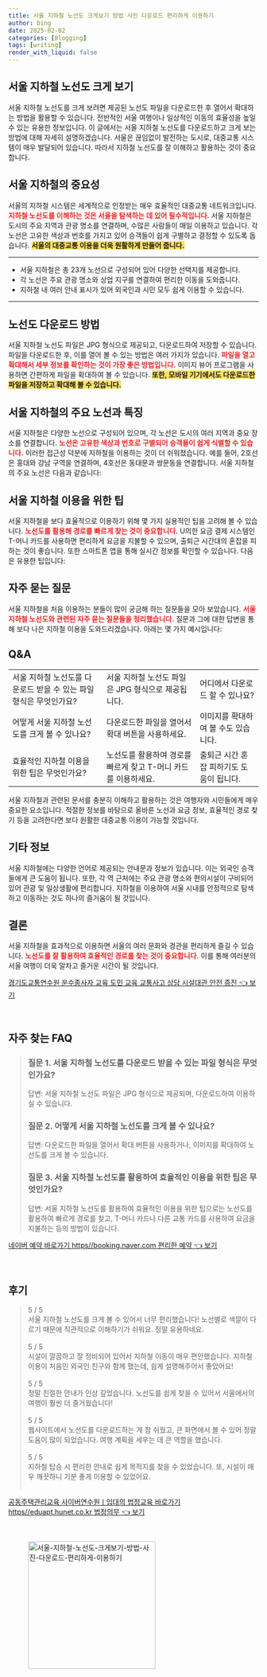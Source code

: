 ```yaml
---
title: 서울 지하철 노선도 크게보기 방법 사진 다운로드 편리하게 이용하기
author: bing
date: 2025-02-02
categories: [Blogging]
tags: [writing]
render_with_liquid: false
---
```



<h2 id='서울_지하철_노선도_크게_보기'>서울 지하철 노선도 크게 보기</h2>

<p>서울 지하철 노선도를 크게 보려면 제공된 노선도 파일을 다운로드한 후 열어서 확대하는 방법을 활용할 수 있습니다. 전반적인 서울 여행이나 일상적인 이동의 효율성을 높일 수 있는 유용한 정보입니다. 이 글에서는 서울 지하철 노선도를 다운로드하고 크게 보는 방법에 대해 자세히 설명하겠습니다. 서울은 끊임없이 발전하는 도시로, 대중교통 시스템이 매우 발달되어 있습니다. 따라서 지하철 노선도를 잘 이해하고 활용하는 것이 중요합니다.</p>

<h2 id='서울_지하철의_중요성'>서울 지하철의 중요성</h2>

<p>서울의 지하철 시스템은 세계적으로 인정받는 매우 효율적인 대중교통 네트워크입니다. <b><span style="color: #ee2323;">지하철 노선도를 이해하는 것은 서울을 탐색하는 데 있어 필수적입니다.</span></b> 서울 지하철은 도시의 주요 지역과 관광 명소를 연결하며, 수많은 사람들이 매일 이용하고 있습니다. 각 노선은 고유한 색상과 번호를 가지고 있어 승객들이 쉽게 구별하고 결정할 수 있도록 돕습니다. <b><span style="background-color: #ffe066;">서울의 대중교통 이용을 더욱 원활하게 만들어 줍니다.</span></b></p>

<hr />

<ul>
    <li>서울 지하철은 총 23개 노선으로 구성되어 있어 다양한 선택지를 제공합니다.</li>
    <li>각 노선은 주요 관광 명소와 상업 지구를 연결하여 편리한 이동을 도와줍니다.</li>
    <li>지하철 내 여러 안내 표시가 있어 외국인과 시민 모두 쉽게 이용할 수 있습니다.</li>
</ul>

<hr />

<h2 id='노선도_다운로드_방법'>노선도 다운로드 방법</h2>

<p>서울 지하철 노선도 파일은 JPG 형식으로 제공되고, 다운로드하여 저장할 수 있습니다. 파일을 다운로드한 후, 이를 열어 볼 수 있는 방법은 여러 가지가 있습니다. <b><span style="color: #ee2323;">파일을 열고 확대해서 세부 정보를 확인하는 것이 가장 좋은 방법입니다.</span></b> 이미지 뷰어 프로그램을 사용하면 간편하게 파일을 확대하여 볼 수 있습니다. <b><span style="background-color: #ffe066;">또한, 모바일 기기에서도 다운로드한 파일을 저장하고 확대해 볼 수 있습니다.</span></b></p>

<h2 id='서울_지하철의_주요_노선과_특징'>서울 지하철의 주요 노선과 특징</h2>

<p>서울 지하철은 다양한 노선으로 구성되어 있으며, 각 노선은 도시의 여러 지역과 중요 장소를 연결합니다. <b><span style="color: #ee2323;">노선은 고유한 색상과 번호로 구별되어 승객들이 쉽게 식별할 수 있습니다.</span></b> 이러한 접근성 덕분에 지하철을 이용하는 것이 더 쉬워졌습니다. 예를 들어, 2호선은 홍대와 강남 구역을 연결하며, 4호선은 동대문과 쌍문동을 연결합니다. 서울 지하철의 주요 노선은 다음과 같습니다:</p>

<h2 id='서울_지하철_이용을_위한_팁'>서울 지하철 이용을 위한 팁</h2>

<p>서울 지하철을 보다 효율적으로 이용하기 위해 몇 가지 실용적인 팁을 고려해 볼 수 있습니다. <b><span style="color: #ee2323;">노선도를 활용해 경로를 빠르게 찾는 것이 중요합니다.</span></b> U의한 요금 결제 시스템인 T-머니 카드를 사용하면 편리하게 요금을 지불할 수 있으며, 출퇴근 시간대의 혼잡을 피하는 것이 좋습니다. 또한 스마트폰 앱을 통해 실시간 정보를 확인할 수 있습니다. 다음은 유용한 팁입니다:</p>

<h2 id='자주_묻는_질문'>자주 묻는 질문</h2>

<p>서울 지하철을 처음 이용하는 분들이 많이 궁금해 하는 질문들을 모아 보았습니다. <b><span style="color: #ee2323;">서울 지하철 노선도와 관련된 자주 묻는 질문들을 정리했습니다.</span></b> 질문과 그에 대한 답변을 통해 보다 나은 지하철 이용을 도와드리겠습니다. 아래는 몇 가지 예시입니다:</p>

<h2 id='Q&A'>Q&A</h2>

<table>
    <tr>
        <td>서울 지하철 노선도를 다운로드 받을 수 있는 파일 형식은 무엇인가요?</td>
        <td>서울 지하철 노선도 파일은 JPG 형식으로 제공됩니다.</td>
        <td>어디에서 다운로드 할 수 있나요?</td>
    </tr>
    <tr>
        <td>어떻게 서울 지하철 노선도를 크게 볼 수 있나요?</td>
        <td>다운로드한 파일을 열어서 확대 버튼을 사용하세요.</td>
        <td>이미지를 확대하여 볼 수도 있습니다.</td>
    </tr>
    <tr>
        <td>효율적인 지하철 이용을 위한 팁은 무엇인가요?</td>
        <td>노선도를 활용하여 경로를 빠르게 찾고 T-머니 카드를 이용하세요.</td>
        <td>출퇴근 시간 혼잡 피하기도 도움이 됩니다.</td>
    </tr>
</table>

<p>서울 지하철과 관련된 문서를 충분히 이해하고 활용하는 것은 여행자와 시민들에게 매우 중요한 요소입니다. 적절한 정보를 바탕으로 올바른 노선과 요금 정보, 효율적인 경로 찾기 등을 고려한다면 보다 원활한 대중교통 이용이 가능할 것입니다.</p>

<h2 id='기타_정보'>기타 정보</h2>

<p>서울 지하철에는 다양한 언어로 제공되는 안내문과 정보가 있습니다. 이는 외국인 승객들에게 큰 도움이 됩니다. 또한, 각 역 근처에는 주요 관광 명소와 편의시설이 구비되어 있어 관광 및 일상생활에 편리합니다. 지하철을 이용하여 서울 시내를 안정적으로 탐색하고 이동하는 것도 하나의 즐거움이 될 것입니다.</p>

<h2 id='결론'>결론</h2>

<p>서울 지하철을 효과적으로 이용하면 서울의 여러 문화와 경관을 편리하게 즐길 수 있습니다. <b><span style="color: #ee2323;">노선도를 잘 활용하여 효율적인 경로를 찾는 것이 중요합니다.</span></b> 이를 통해 여러분의 서울 여행이 더욱 알차고 즐거운 시간이 될 것입니다.</p>


<p><a class="click-button" title="경기도교통연수원 운수종사자 교육 도민 교육 교통사고 상담 시설대관 안전 증진" href="https://adkhouse.github.io/posts/%EA%B2%BD%EA%B8%B0%EB%8F%84%EA%B5%90%ED%86%B5%EC%97%B0%EC%88%98%EC%9B%90-%EC%9A%B4%EC%88%98%EC%A2%85%EC%82%AC%EC%9E%90-%EA%B5%90%EC%9C%A1-%EB%8F%84%EB%AF%BC-%EA%B5%90%EC%9C%A1-%EA%B5%90%ED%86%B5%EC%82%AC%EA%B3%A0-%EC%83%81%EB%8B%B4-%EC%8B%9C%EC%84%A4%EB%8C%80%EA%B4%80-%EC%95%88%EC%A0%84-%EC%A6%9D%EC%A7%84/" rel="dofollow">경기도교통연수원 운수종사자 교육 도민 교육 교통사고 상담 시설대관 안전 증진 👈 보기</a></p><br>
<h2 id='자주_찾는_FAQ'>자주 찾는 FAQ</h2>
<div itemscope="" itemtype="https://schema.org/FAQPage"> 
<blockquote> 
<div itemscope="" itemprop="mainEntity" itemtype="https://schema.org/Question"> 
<h3 itemprop="name">질문 1. 서울 지하철 노선도를 다운로드 받을 수 있는 파일 형식은 무엇인가요?</h3> 
<div itemscope="" itemprop="acceptedAnswer" itemtype="https://schema.org/Answer"> 
<span itemprop="text"> 
<p>답변: 서울 지하철 노선도 파일은 JPG 형식으로 제공되며, 다운로드하여 이용하실 수 있습니다.</p> 
</span> 
</div> 
</div> 
<div itemscope="" itemprop="mainEntity" itemtype="https://schema.org/Question"> 
<h3 itemprop="name">질문 2. 어떻게 서울 지하철 노선도를 크게 볼 수 있나요?</h3> 
<div itemscope="" itemprop="acceptedAnswer" itemtype="https://schema.org/Answer"> 
<span itemprop="text"> 
<p>답변: 다운로드한 파일을 열어서 확대 버튼을 사용하거나, 이미지를 확대하여 노선도를 크게 볼 수 있습니다.</p> 
</span> 
</div> 
</div> 
<div itemscope="" itemprop="mainEntity" itemtype="https://schema.org/Question"> 
<h3 itemprop="name">질문 3. 서울 지하철 노선도를 활용하여 효율적인 이용을 위한 팁은 무엇인가요?</h3> 
<div itemscope="" itemprop="acceptedAnswer" itemtype="https://schema.org/Answer"> 
<span itemprop="text"> 
<p>답변: 서울 지하철 노선도를 활용하여 효율적인 이용을 위한 팁으로는 노선도를 활용하여 빠르게 경로를 찾고, T-머니 카드나 다른 교통 카드를 사용하여 요금을 지불하는 등의 방법이 있습니다.</p> 
</span> 
</div> 
</div> 
</blockquote> 
</div>
<p><a class="click-button" title="네이버 예약 바로가기 https//booking.naver.com 편리한 예약" href="https://adkhouse.github.io/posts/%EB%84%A4%EC%9D%B4%EB%B2%84-%EC%98%88%EC%95%BD-%EB%B0%94%EB%A1%9C%EA%B0%80%EA%B8%B0-httpsbooking.naver.com-%ED%8E%B8%EB%A6%AC%ED%95%9C-%EC%98%88%EC%95%BD/" rel="dofollow">네이버 예약 바로가기 https//booking.naver.com 편리한 예약 👈 보기</a></p><br>
<h2 id='후기'>후기</h2>
<div itemscope itemtype="https://schema.org/Product">
  <blockquote>
  <div itemprop="review" itemscope itemtype="https://schema.org/Review">
      <div itemprop="reviewRating" itemscope itemtype="https://schema.org/Rating"> <span itemprop="ratingValue">5</span> / <span itemprop="bestRating">5</span> </div>
      <span itemprop="reviewBody">서울 지하철 노선도를 크게 볼 수 있어서 너무 편리했습니다! 노선별로 색깔이 다르기 때문에 직관적으로 이해하기가 쉬워요. 정말 유용하네요.</span>
  </div>
  <br>
  <div itemprop="review" itemscope itemtype="https://schema.org/Review">
      <div itemprop="reviewRating" itemscope itemtype="https://schema.org/Rating"> <span itemprop="ratingValue">5</span> / <span itemprop="bestRating">5</span> </div>
      <span itemprop="reviewBody">시설이 깔끔하고 잘 정비되어 있어서 지하철 이동이 매우 편안했습니다. 지하철 이용이 처음인 외국인 친구와 함께 했는데, 쉽게 설명해주어서 좋았어요!</span>
  </div>
  <br>
  <div itemprop="review" itemscope itemtype="https://schema.org/Review">
      <div itemprop="reviewRating" itemscope itemtype="https://schema.org/Rating"> <span itemprop="ratingValue">5</span> / <span itemprop="bestRating">5</span> </div>
      <span itemprop="reviewBody">정말 친절한 안내가 인상 깊었습니다. 노선도를 쉽게 찾을 수 있어서 서울에서의 여행이 훨씬 더 즐거웠습니다!</span>
  </div>
  <br>
  <div itemprop="review" itemscope itemtype="https://schema.org/Review">
      <div itemprop="reviewRating" itemscope itemtype="https://schema.org/Rating"> <span itemprop="ratingValue">5</span> / <span itemprop="bestRating">5</span> </div>
      <span itemprop="reviewBody">웹사이트에서 노선도를 다운로드하는 게 참 쉬웠고, 큰 화면에서 볼 수 있어 정말 도움이 많이 되었습니다. 여행 계획을 세우는 데 큰 역할을 했습니다.</span>
  </div>
  <br>
  <div itemprop="review" itemscope itemtype="https://schema.org/Review">
      <div itemprop="reviewRating" itemscope itemtype="https://schema.org/Rating"> <span itemprop="ratingValue">5</span> / <span itemprop="bestRating">5</span> </div>
      <span itemprop="reviewBody">지하철 탑승 시 편리한 안내로 쉽게 목적지를 찾을 수 있었습니다. 또, 시설이 매우 깨끗하니 기분 좋게 이용할 수 있었어요.</span>
  </div>
  <br>
  </blockquote>
</div>
<p><a class="click-button" title="공동주택관리교육 사이버연수원ㅣ입대의 법정교육 바로가기 https//eduapt.hunet.co.kr 법정의무" href="https://adkhouse.github.io/posts/%EA%B3%B5%EB%8F%99%EC%A3%BC%ED%83%9D%EA%B4%80%EB%A6%AC%EA%B5%90%EC%9C%A1-%EC%82%AC%EC%9D%B4%EB%B2%84%EC%97%B0%EC%88%98%EC%9B%90%E3%85%A3%EC%9E%85%EB%8C%80%EC%9D%98-%EB%B2%95%EC%A0%95%EA%B5%90%EC%9C%A1-%EB%B0%94%EB%A1%9C%EA%B0%80%EA%B8%B0-httpseduapt.hunet.co.kr-%EB%B2%95%EC%A0%95%EC%9D%98%EB%AC%B4/" rel="dofollow">공동주택관리교육 사이버연수원ㅣ입대의 법정교육 바로가기 https//eduapt.hunet.co.kr 법정의무 👈 보기</a></p><br>
<figure class="image"><img src="https://adkhouse.github.io/assets/img/thumbnail/서울-지하철-노선도-크게보기-방법-사진-다운로드-편리하게-이용하기.webp" alt="서울-지하철-노선도-크게보기-방법-사진-다운로드-편리하게-이용하기" width="256" height="256"></figure>